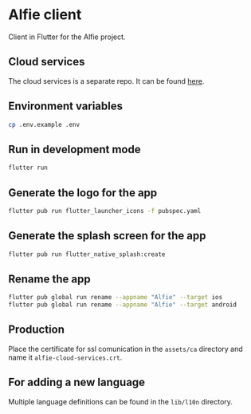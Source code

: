 # Alfie client

Client in Flutter for the Alfie project.

## Cloud services

The cloud services is a separate repo. It can be found [here](https://github.com/george-radu-cs/alfie-cloud-services).

## Environment variables

```bash
cp .env.example .env
```

## Run in development mode

```bash
flutter run
```

## Generate the logo for the app

```bash
flutter pub run flutter_launcher_icons -f pubspec.yaml
```

## Generate the splash screen for the app

```bash
flutter pub run flutter_native_splash:create
```

## Rename the app

```bash
flutter pub global run rename --appname "Alfie" --target ios
flutter pub global run rename --appname "Alfie" --target android
```

## Production

Place the certificate for ssl comunication in the `assets/ca` directory and name it `alfie-cloud-services.crt`.

## For adding a new language

Multiple language definitions can be found in the `lib/l10n` directory.
